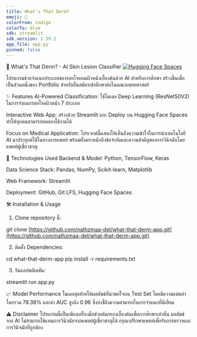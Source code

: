 ```yaml
---
title: What's That Derm?
emoji: 🔬
colorFrom: indigo
colorTo: blue
sdk: streamlit
sdk_version: 1.39.2
app_file: app.py
pinned: false
---
```

🔬 What's That Derm? - AI Skin Lesion Classifier
[![Hugging Face Spaces](https://img.shields.io/badge/🤗%20Hugging%20Face-Spaces-blue)](https://huggingface.co/spaces/Meeew/what-that-derm)

โปรแกรมช่วยจำแนกประเภทของรอยโรคบนผิวหนังเบื้องต้นด้วย AI สำหรับการศึกษา สร้างขึ้นเพื่อเป็นส่วนหนึ่งของ Portfolio สำหรับยื่นสมัครเข้าศึกษาต่อในคณะแพทยศาสตร์

✨ Features
AI-Powered Classification: ใช้โมเดล Deep Learning (ResNet50V2) ในการจำแนกรอยโรคผิวหนัง 7 ประเภท

Interactive Web App: สร้างด้วย Streamlit และ Deploy บน Hugging Face Spaces ทำให้ทุกคนสามารถทดลองใช้งานได้

Focus on Medical Application: โปรเจกต์นี้แสดงให้เห็นถึงความเข้าใจในการนำเทคโนโลยี AI มาประยุกต์ใช้ในทางการแพทย์ พร้อมทั้งตระหนักถึงข้อจำกัดและความสำคัญของการวินิจฉัยโดยแพทย์ผู้เชี่ยวชาญ

🚀 Technologies Used
Backend & Model: Python, TensorFlow, Keras

Data Science Stack: Pandas, NumPy, Scikit-learn, Matplotlib

Web Framework: Streamlit

Deployment: GitHub, Git LFS, Hugging Face Spaces

🛠️ Installation & Usage
1. Clone repository นี้:

git clone [https://github.com/nathzmaa-del/what-that-derm-app.git](https://github.com/nathzmaa-del/what-that-derm-app.git)

2. ติดตั้ง Dependencies:

cd what-that-derm-app
pip install -r requirements.txt

3. รันแอปพลิเคชัน:

streamlit run app.py

📈 Model Performance
โมเดลสุดท้ายให้ผลลัพธ์ที่น่าพอใจบน Test Set โดยมีความแม่นยำโดยรวม 78.38% และค่า AUC สูงถึง 0.96 ซึ่งบ่งชี้ถึงความสามารถในการจำแนกที่ดีเยี่ยม

⚠️ Disclaimer
โปรแกรมนี้เป็นเพียงเครื่องมือช่วยคัดกรองเบื้องต้นเพื่อการศึกษาเท่านั้น ผลลัพธ์จาก AI ไม่สามารถใช้แทนการวินิจฉัยจากแพทย์ผู้เชี่ยวชาญได้ กรุณาปรึกษาแพทย์เพื่อรับการตรวจและการวินิจฉัยที่ถูกต้อง